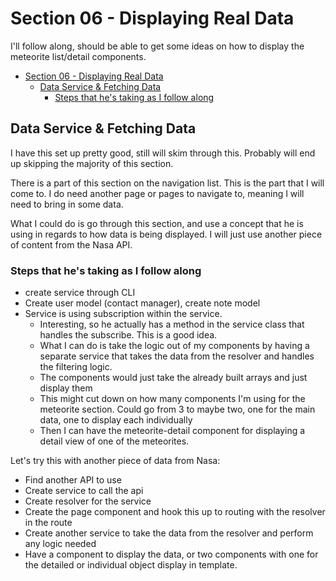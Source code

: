 # Section 06 - Displaying Real Data

I'll follow along, should be able to get some ideas on how to display the meteorite list/detail components.

- [Section 06 - Displaying Real Data](#section-06---displaying-real-data)
  - [Data Service & Fetching Data](#data-service--fetching-data)
    - [Steps that he's taking as I follow along](#steps-that-hes-taking-as-i-follow-along)

## Data Service & Fetching Data

I have this set up pretty good, still will skim through this.
Probably will end up skipping the majority of this section.  

There is a part of this section on the navigation list.
This is the part that I will come to.
I do need another page or pages to navigate to, meaning I will need to bring in some data.  

What I could do is go through this section, and use a concept that he is using in regards to how data is being displayed.
I will just use another piece of content from the Nasa API.  

### Steps that he's taking as I follow along

- create service through CLI
- Create user model (contact manager), create note model
- Service is using subscription within the service.
  - Interesting, so he actually has a method in the service class that handles the subscribe. This is a good idea.
  - What I can do is take the logic out of my components by having a separate service that takes the data from the resolver and handles the filtering logic.
  - The components would just take the already built arrays and just display them
  - This might cut down on how many components I'm using for the meteorite section. Could go from 3 to maybe two, one for the main data, one to display each individually
  - Then I can have the meteorite-detail component for displaying a detail view of one of the meteorites.  

Let's try this with another piece of data from Nasa:  

- Find another API to use
- Create service to call the api
- Create resolver for the service
- Create the page component and hook this up to routing with the resolver in the route
- Create another service to take the data from the resolver and perform any logic needed
- Have a component to display the data, or two components with one for the detailed or individual object display in template.
